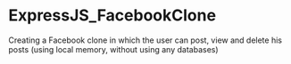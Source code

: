 # ExpressJS_FacebookClone
Creating a Facebook clone in which the user can post, view and delete his posts (using local memory, without using any databases)
